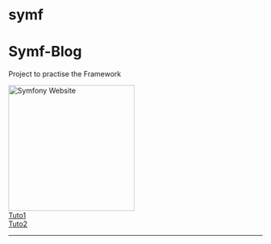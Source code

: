 # symf
<h1>Symf-Blog</h1>
<p>Project to practise the Framework</p>
<a href="https://symfony.com">
  <img src="https://symfony.com/images/logos/header-logo.svg" alt="Symfony Website" width="250">
</a>
<br>
<a href="https://www.youtube.com/watch?v=UTusmVpwJXo" >Tuto1</a>
<br>
<a href="https://www.youtube.com/watch?v=_cgZheTv-FQ&list=PLpUhHhXoxrjdQLodxlHFY09_9XzqdPBW8&index=2" >Tuto2</a>
<hr>
